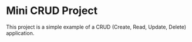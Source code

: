 # Mini CRUD Project

This project is a simple example of a CRUD (Create, Read, Update, Delete) application.